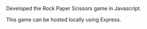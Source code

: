 Developed the Rock Paper Scissors game in Javascript.

This game can be hosted locally using Express.


